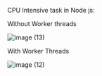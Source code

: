 CPU Intensive task in Node js:


Without Worker threads

![image (13)](https://github.com/Steakysteak/Worker-Threads/assets/75496668/e68e891b-400c-4625-bb4c-45ad6d32cabd)


With Worker Threads

![image (12)](https://github.com/Steakysteak/Worker-Threads/assets/75496668/3ec59bfe-0fd1-41d9-98a1-d508a8e1bdc3)
